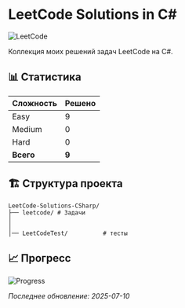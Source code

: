 # LeetCode Solutions in C#


![LeetCode](https://img.shields.io/badge/LeetCode-Solutions-orange)

Коллекция моих решений задач LeetCode на C#.

## 📊 Статистика

| Сложность | Решено |
|-----------|--------|
| Easy      | 9     |
| Medium    | 0     |
| Hard      | 0      |
| **Всего** | **9** |

## 🏗️ Структура проекта

```
LeetCode-Solutions-CSharp/
├── leetcode/ # Задачи 
│            
│  
│── LeetCodeTest/          # тесты
```


## 📈 Прогресс

![Progress](https://leetcode.com/u/max-permyakov/)

*Последнее обновление: 2025-07-10*
